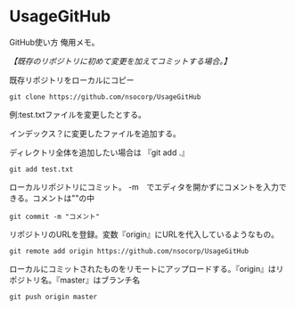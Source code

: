 # UsageGitHub

GitHub使い方 俺用メモ。


*【既存のリポジトリに初めて変更を加えてコミットする場合。】*

既存リポジトリをローカルにコピー

`git clone https://github.com/nsocorp/UsageGitHub`


例:test.txtファイルを変更したとする。

インデックス？に変更したファイルを追加する。

ディレクトリ全体を追加したい場合は 『git add .』

`git add test.txt`


ローカルリポジトリにコミット。 -m　でエディタを開かずにコメントを入力できる。コメントは""の中

`git commit -m "コメント"`



リポジトリのURLを登録。変数『origin』にURLを代入しているようなもの。

`git remote add origin https://github.com/nsocorp/UsageGitHub`


ローカルにコミットされたものをリモートにアップロードする。『origin』はリポジトリ名。『master』はブランチ名

`git push origin master`
